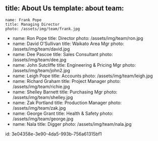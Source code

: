 title: About Us
template: about
team:
 - 
    name: Frank Pope
    title: Managing Director
    photo: /assets/img/team/frank.jpg
 - 
    name: Ron Pope
    title: Director
    photo: /assets/img/team/ron.jpg
 -  
    name: David O'Sullivan
    title: Waikato Area Mgr
    photo: /assets/img/team/david.jpg
 -  
    name: Dee Pascoe
    title: Sales Consultant
    photo: /assets/img/team/dee.jpg
 - 
    name: John Sutcliffe
    title: Engineering & Pricing Mgr
    photo: /assets/img/team/john2.jpg
 - 
    name: Leigh Pope
    title: Accounts
    photo: /assets/img/team/leigh.jpg
 -
     name: Richard Graham
    title: Project Manager
    photo: /assets/img/team/richie.jpg
 - 
    name: Shelley Barnett
    title: Purchasing Mgr
    photo: /assets/img/team/shelley.jpg 
 -  
    name: Zak Portland
    title: Production Manager
    photo: /assets/img/team/zak.jpg
 -
    name: George Grant
    title: Health & Safety
    photo: /assets/img/team/george.jpg 
 -
    name: Nala
    title: Digger
    photo: /assets/img/team/nala.jpg     
  

id: 3e04358e-3e90-4da5-993b-756a61315bf1
